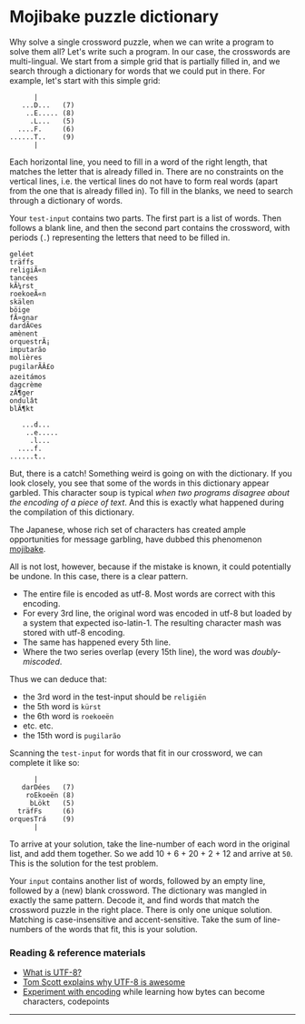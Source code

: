 # Mojibake puzzle dictionary

Why solve a single crossword puzzle, when we can write a program to solve them all? Let's write such a program. In our case, the crosswords are multi-lingual. We start from a simple grid that is partially filled in, and we search through a dictionary for words that we could put in there. For example, let's start with this simple grid:

```
      |
   ...D...   (7)
    ..E..... (8)
     .L...   (5)
  ....F.     (6)
......T..    (9)
      |
```

Each horizontal line, you need to fill in a word of the right length, that matches the letter that is already filled in. There are no constraints on the vertical lines, i.e. the vertical lines do not have to form real words (apart from the one that is already filled in). To fill in the blanks, we need to search through a dictionary of words.

Your `test-input` contains two parts. The first part is a list of words. Then follows a blank line, and then the second part contains the  crossword, with periods (`.`) representing the letters that need to be filled in.

```
geléet
träffs
religiÃ«n
tancées
kÃ¼rst
roekoeÃ«n
skälen
böige
fÃ¤gnar
dardÃ©es
amènent
orquestrÃ¡
imputarão
molières
pugilarÃÂ£o
azeitámos
dagcrème
zÃ¶ger
ondulât
blÃ¶kt

   ...d...
    ..e.....
     .l...
  ....f.
......t..
```

But, there is a catch! Something weird is going on with the dictionary. If you look closely, you see that some of the words in this dictionary appear garbled. This character soup is typical *when two programs disagree about the encoding of a piece of text*. And this is exactly what happened during the compilation of this dictionary.

The Japanese, whose rich set of characters has created ample opportunities for message garbling, have dubbed this phenomenon [mojibake](https://en.wikipedia.org/wiki/Mojibake).

All is not lost, however, because if the mistake is known, it could potentially be undone. In this case, there is a clear pattern.

* The entire file is encoded as utf-8. Most words are correct with this encoding.
* For every 3rd line, the original word was encoded in utf-8 but loaded by a system that expected iso-latin-1. The resulting character mash was stored with utf-8 encoding.
* The same has happened every 5th line.
* Where the two series overlap (every 15th line), the word was *doubly-miscoded*.

Thus we can deduce that:

* the 3rd word in the test-input should be `religiën`
* the 5th word is `kürst`
* the 6th word is `roekoeën`
* etc. etc.
* the 15th word is `pugilarão`

Scanning the `test-input` for words that fit in our crossword, we can complete it like so:

```
      |     
   darDées   (7)
    roEkoeën (8)
     bLökt   (5)
  träfFs     (6)
orquesTrá    (9)
      |    
```

To arrive at your solution, take the line-number of each word in the original list, and add them together.
So we add 10 + 6 + 20 + 2 + 12 and arrive at `50`. This is the solution for the test problem.

Your `input` contains another list of words, followed by an empty line, followed by a (new) blank crossword. The dictionary was mangled in exactly the same pattern. Decode it, and find words that match the crossword puzzle in the right place. There is only one unique solution. Matching is case-insensitive and accent-sensitive. Take the sum of line-numbers of the words that fit, this is your solution.

### Reading & reference materials

* [What is UTF-8?](https://en.wikipedia.org/wiki/UTF-8)
* [Tom Scott explains why UTF-8 is awesome](https://youtu.be/MijmeoH9LT4)
* [Experiment with encoding](https://onlinetools.com/utf8/convert-utf8-to-bytes) while learning how bytes can become characters, codepoints

------